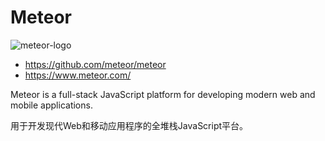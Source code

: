 # Meteor

![meteor-logo](https://d14jjfgstdxsoz.cloudfront.net/assets/meteor-logo.svg)

- <https://github.com/meteor/meteor>
- <https://www.meteor.com/>

Meteor is a full-stack JavaScript platform
for developing modern web and mobile applications. 

用于开发现代Web和移动应用程序的全堆栈JavaScript平台。
